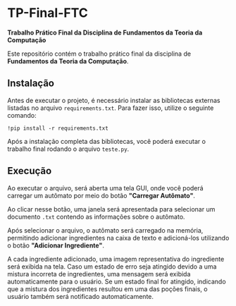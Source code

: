 <h1>TP-Final-FTC</h1>

<p><strong>Trabalho Prático Final da Disciplina de Fundamentos da Teoria da Computação</strong></p>

<p>Este repositório contém o trabalho prático final da disciplina de <strong>Fundamentos da Teoria da Computação</strong>.</p>

<h2>Instalação</h2>

<p>Antes de executar o projeto, é necessário instalar as bibliotecas externas listadas no arquivo <code>requirements.txt</code>. Para fazer isso, utilize o seguinte comando:</p>

<pre><code>!pip install -r requirements.txt</code></pre>

<p>Após a instalação completa das bibliotecas, você poderá executar o trabalho final rodando o arquivo <code>teste.py</code>.</p>

<h2>Execução</h2>

<p>Ao executar o arquivo, será aberta uma tela GUI, onde você poderá carregar um autômato por meio do botão <strong>"Carregar Autômato"</strong>.</p>

<p>Ao clicar nesse botão, uma janela será apresentada para selecionar um documento <code>.txt</code> contendo as informações sobre o autômato.</p>

<p>Após selecionar o arquivo, o autômato será carregado na memória, permitindo adicionar ingredientes na caixa de texto e adicioná-los utilizando o botão <strong>"Adicionar Ingrediente"</strong>.</p>

<p>A cada ingrediente adicionado, uma imagem representativa do ingrediente será exibida na tela. Caso um estado de erro seja atingido devido a uma mistura incorreta de ingredientes, uma mensagem será exibida automaticamente para o usuário. Se um estado final for atingido, indicando que a mistura dos ingredientes resultou em uma das poções finais, o usuário também será notificado automaticamente.</p>
